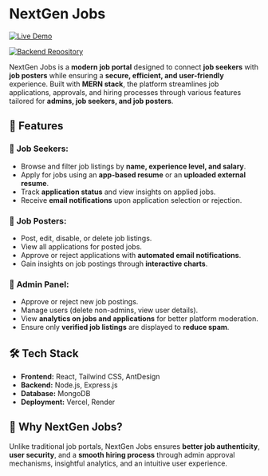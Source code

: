 # NextGen Jobs

[![Live Demo](https://img.shields.io/badge/Live-Demo-green?logo=vercel)](https://nextgen-jobs.vercel.app)

[![Backend Repository](https://img.shields.io/badge/GitHub-Backend-blue?logo=github)](https://github.com/MusarrafAM/NextGenJobs-Backend)

NextGen Jobs is a **modern job portal** designed to connect **job seekers** with **job posters** while ensuring a **secure, efficient, and user-friendly** experience. Built with **MERN stack**, the platform streamlines job applications, approvals, and hiring processes through various features tailored for **admins, job seekers, and job posters**.

## 🚀 Features

### 🔹 **Job Seekers:**
- Browse and filter job listings by **name, experience level, and salary**.
- Apply for jobs using an **app-based resume** or an **uploaded external resume**.
- Track **application status** and view insights on applied jobs.
- Receive **email notifications** upon application selection or rejection.

### 🔹 **Job Posters:**
- Post, edit, disable, or delete job listings.
- View all applications for posted jobs.
- Approve or reject applications with **automated email notifications**.
- Gain insights on job postings through **interactive charts**.

### 🔹 **Admin Panel:**
- Approve or reject new job postings.
- Manage users (delete non-admins, view user details).
- View **analytics on jobs and applications** for better platform moderation.
- Ensure only **verified job listings** are displayed to **reduce spam**.

## 🛠️ Tech Stack
- **Frontend:** React, Tailwind CSS, AntDesign
- **Backend:** Node.js, Express.js
- **Database:** MongoDB
- **Deployment:** Vercel, Render

## 🎯 Why NextGen Jobs?
Unlike traditional job portals, NextGen Jobs ensures **better job authenticity**, **user security**, and a **smooth hiring process** through admin approval mechanisms, insightful analytics, and an intuitive user experience.
